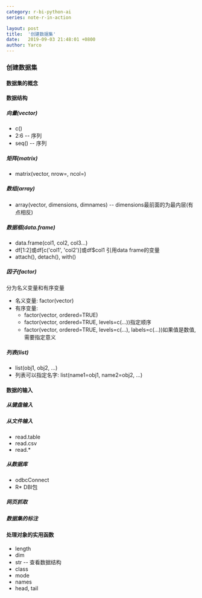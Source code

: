 ```yaml
---
category: r-bi-python-ai
series: note-r-in-action

layout: post 
title:  '创建数据集'
date:   2019-09-03 21:48:01 +0800
author: Yarco
---
```


### 创建数据集

#### 数据集的概念
#### 数据结构
##### 向量(vector)
* c()
* 2:6 -- 序列
* seq() -- 序列
##### 矩阵(matrix)
* matrix(vector, nrow=, ncol=)
##### 数组(array)
* array(vector, dimensions, dimnames) -- dimensions最前面的为最内层(有点相反)
##### 数据框(data.frame)
* data.frame(col1, col2, col3...)
* df[1:2]或df[c('col1', 'col2')]或df$col1 引用data frame的变量
* attach(), detach(), with()
##### 因子(factor)
分为名义变量和有序变量
* 名义变量: factor(vector)
* 有序变量: 
    * factor(vector, ordered=TRUE)
    * factor(vector, ordered=TRUE, levels=c(...))指定顺序
    * factor(vector, ordered=TRUE, levels=c(...), labels=c(...))如果值是数值, 需要指定意义
##### 列表(list)
* list(obj1, obj2, ...)
* 列表可以指定名字: list(name1=obj1, name2=obj2, ...)
#### 数据的输入
##### 从键盘输入
##### 从文件输入
* read.table
* read.csv
* read.*
##### 从数据库
* odbcConnect
* R* DBI包
##### 网页抓取
##### 数据集的标注


#### 处理对象的实用函数
* length
* dim
* str -- 查看数据结构
* class
* mode
* names
* head, tail




